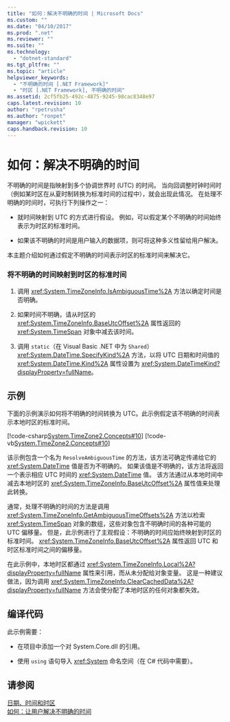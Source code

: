 ```yaml
---
title: "如何：解决不明确的时间 | Microsoft Docs"
ms.custom: ""
ms.date: "04/10/2017"
ms.prod: ".net"
ms.reviewer: ""
ms.suite: ""
ms.technology: 
  - "dotnet-standard"
ms.tgt_pltfrm: ""
ms.topic: "article"
helpviewer_keywords: 
  - "不明确的时间 [.NET Framework]"
  - "时区 [.NET Framework], 不明确的时间"
ms.assetid: 2cf5fb25-492c-4875-9245-98cac8348e97
caps.latest.revision: 10
author: "rpetrusha"
ms.author: "ronpet"
manager: "wpickett"
caps.handback.revision: 10
---
```

# 如何：解决不明确的时间
不明确的时间是指映射到多个协调世界时 \(UTC\) 的时间。  当向回调整时钟时间时（例如某时区在从夏时制转换为标准时间的过程中），就会出现此情况。  在处理不明确的时间时，可执行下列操作之一：  
  
-   就时间映射到 UTC 的方式进行假设。  例如，可以假定某个不明确的时间始终表示为时区的标准时间。  
  
-   如果该不明确的时间是用户输入的数据项，则可将这种多义性留给用户解决。  
  
 本主题介绍如何通过假定不明确的时间表示时区的标准时间来解决它。  
  
### 将不明确的时间映射到时区的标准时间  
  
1.  调用 <xref:System.TimeZoneInfo.IsAmbiguousTime%2A> 方法以确定时间是否明确。  
  
2.  如果时间不明确，请从时区的 <xref:System.TimeZoneInfo.BaseUtcOffset%2A> 属性返回的 <xref:System.TimeSpan> 对象中减去该时间。  
  
3.  调用 `static`（在 Visual Basic .NET 中为 `Shared`）<xref:System.DateTime.SpecifyKind%2A> 方法，以将 UTC 日期和时间值的 <xref:System.DateTime.Kind%2A> 属性设置为 <xref:System.DateTimeKind?displayProperty=fullName>。  
  
## 示例  
 下面的示例演示如何将不明确的时间转换为 UTC。此示例假定该不明确的时间表示本地时区的标准时间。  
  
 [!code-csharp[System.TimeZone2.Concepts#10](../../../samples/snippets/csharp/VS_Snippets_CLR_System/system.TimeZone2.Concepts/CS/TimeZone2Concepts.cs#10)]
 [!code-vb[System.TimeZone2.Concepts#10](../../../samples/snippets/visualbasic/VS_Snippets_CLR_System/system.TimeZone2.Concepts/VB/TimeZone2Concepts.vb#10)]  
  
 该示例包含一个名为 `ResolveAmbiguousTime` 的方法，该方法可确定传递给它的 <xref:System.DateTime> 值是否为不明确的。  如果该值是不明确的，该方法将返回一个表示相应 UTC 时间的 <xref:System.DateTime> 值。  该方法通过从本地时间中减去本地时区的 <xref:System.TimeZoneInfo.BaseUtcOffset%2A> 属性值来处理此转换。  
  
 通常，处理不明确的时间的方法是调用 <xref:System.TimeZoneInfo.GetAmbiguousTimeOffsets%2A> 方法以检索 <xref:System.TimeSpan> 对象的数组，这些对象包含不明确时间的各种可能的 UTC 偏移量。  但是，此示例进行了主观假设：不明确的时间应始终映射到时区的标准时间。  <xref:System.TimeZoneInfo.BaseUtcOffset%2A> 属性返回 UTC 和时区标准时间之间的偏移量。  
  
 在此示例中，本地时区都通过 <xref:System.TimeZoneInfo.Local%2A?displayProperty=fullName> 属性来引用，而从未分配给对象变量。  这是一种建议做法，因为调用 <xref:System.TimeZoneInfo.ClearCachedData%2A?displayProperty=fullName> 方法会使分配了本地时区的任何对象都失效。  
  
## 编译代码  
 此示例需要：  
  
-   在项目中添加一个对 System.Core.dll 的引用。  
  
-   使用 `using` 语句导入 <xref:System> 命名空间（在 C\# 代码中需要）。  
  
## 请参阅  
 [日期、时间和时区](../../../docs/standard/datetime/index.md)   
 [如何：让用户解决不明确的时间](../../../docs/standard/datetime/let-users-resolve-ambiguous-times.md)